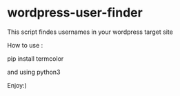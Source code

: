 # wordpress-user-finder

This script findes usernames in your wordpress target site 

How to use :

pip install termcolor

and using python3

Enjoy:)
